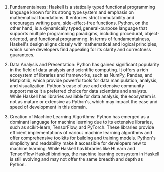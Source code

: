 1. Fundamentalness: Haskell is a statically typed functional programming language known for its strong type system and emphasis on mathematical foundations. It enforces strict immutability and encourages writing pure, side-effect-free functions. Python, on the other hand, is a dynamically typed, general-purpose language that supports multiple programming paradigms, including procedural, object-oriented, and functional programming. In terms of fundamentalness, Haskell's design aligns closely with mathematical and logical principles, which some developers find appealing for its clarity and correctness guarantees.

2. Data Analysis and Presentation: Python has gained significant popularity in the field of data analysis and scientific computing. It offers a rich ecosystem of libraries and frameworks, such as NumPy, Pandas, and Matplotlib, which provide powerful tools for data manipulation, analysis, and visualization. Python's ease of use and extensive community support make it a preferred choice for data scientists and analysts. While Haskell has libraries available for data analysis, the ecosystem is not as mature or extensive as Python's, which may impact the ease and speed of development in this domain.

3. Creation of Machine Learning Algorithms: Python has emerged as a dominant language for machine learning due to its extensive libraries, such as scikit-learn, TensorFlow, and PyTorch. These libraries provide efficient implementations of various machine learning algorithms and offer comprehensive toolkits for building and training models. Python's simplicity and readability make it accessible for developers new to machine learning. While Haskell has libraries like HLearn and TensorFlow Haskell bindings, the machine learning ecosystem in Haskell is still evolving and may not offer the same breadth and depth as Python.
